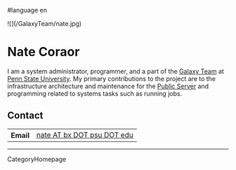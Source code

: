 
#language en
<div class='right'>![](/GalaxyTeam/nate.jpg)</div>

# Nate Coraor

I am a system administrator, programmer, and a part of the [Galaxy Team](/GalaxyTeam) at [Penn State University](http://www.psu.edu/).  My primary contributions to the project are to the infrastructure architecture and maintenance for the [Public Server](/Main) and programming related to systems tasks such as running jobs.

## Contact

<table>
  <tr>
    <th> Email </th>
    <td> <a href="mailto:nate AT bx DOT psu DOT edu">nate AT bx DOT psu DOT edu</a> </td>
  </tr>
</table>


----
CategoryHomepage
